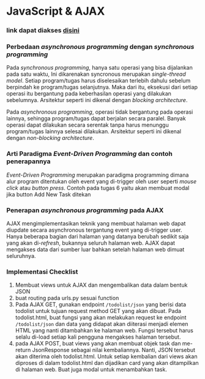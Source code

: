 # JavaScript & AJAX
### link dapat diakses [disini](https://tugas2pbpfathan.herokuapp.com/todolist/)

### Perbedaan *asynchronous programming* dengan *synchronous programming*

Pada *synchronous programming*, hanya satu operasi yang bisa dijalankan pada satu waktu, Ini dikarenakan syncronous merupakan *single-thread model*. Setiap program/tugas harus diselesaikan terlebih dahulu sebelum berpindah ke program/tugas selanjutnya. Maka dari itu, eksekusi dari setiap operasi itu bergantung pada keberhasilan operasi yang dilakukan sebelumnya. Arsitektur seperti ini dikenal dengan *blocking architecture*.

Pada *asynchronous programming*, operasi tidak bergantung pada operasi lainnya, sehingga program/tugas dapat berjalan secara paralel. Banyak operasi dapat dilakukan secara serentak tanpa harus menunggu program/tugas lainnya selesai dilakukan. Arsitektur seperti ini dikenal dengan *non-blocking architecture*.

### Arti Paradigma *Event-Driven Programming* dan contoh penerapannya

*Event-Driven Programming* merupakan paradigma programming dimana alur program ditentukan oleh event yang di-trigger oleh user seperti *mouse click* atau *button press*. Contoh pada tugas 6 yaitu akan membuat modal jika button Add New Task ditekan

### Penerapan *asynchronous programming* pada AJAX

AJAX mengimplementasikan teknik yang membuat halaman web dapat diupdate secara asynchronous tergantung event yang di-trigger user. Hanya beberapa bagian dari halaman yang datanya berubah sedikit saja yang akan di-*refresh*, bukannya seluruh halaman web. AJAX dapat mengakses data dari sumber luar bahkan setelah halaman web dimuat seluruhnya. 

### Implementasi Checklist

1. Membuat views untuk AJAX dan mengembalikan data dalam bentuk JSON
2. buat routing pada urls.py sesuai function
3. Pada AJAX GET, gunakan endpoint `/todolist/json` yang berisi data todolist untuk tujuan request method GET yang akan dibuat. Pada todolist.html, buat fungsi yang akan melakukan request ke endpoint `/todolist/json` dan data yang didapat akan diiterasi menjadi elemen HTML yang nanti ditambahkan ke halaman web. Fungsi tersebut harus selalu di-load setiap kali pengguna mengakses halaman tersebut.
4. pada AJAX POST, buat views yang akan membuat objek task dan me-return JsonResponse sebagai nilai kembaliannya. Nanti, JSON tersebut akan diterima oleh todolist.html. Untuk setiap kembalian dari views akan diproses di dalam todolist.html dan dijadikan card yang akan ditampilkan di halaman web. Buat juga modal untuk menambahkan task.